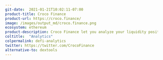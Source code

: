 ```yaml
---
git-date:  2021-01-21T10:02:11-07:00
product-title: Croco Finance
product-url: https://croco.finance/
image: /images/output_md/croco.finance.png
ecosystem: ethereum
product-description: Croco Finance let you analyze your liquidity positions in Uniswap, Sushiswap, and Balancer
coltitle:  "Analytics"
colpermalink: defi-analytics
twitter: https://twitter.com/CrocoFinance
alternative-to: dextools
---
```

